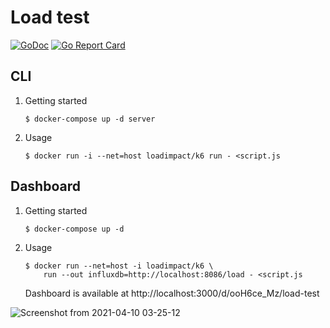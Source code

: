 # Load test

[![GoDoc](https://godoc.org/github.com/alr-lab/load-test?status.svg)](https://godoc.org/github.com/alr-lab/load-test)
[![Go Report Card](https://goreportcard.com/badge/github.com/alr-lab/load-test)](https://goreportcard.com/report/github.com/alr-lab/load-test)

## CLI

1. Getting started

    ```
    $ docker-compose up -d server
    ```

2. Usage

    ```
    $ docker run -i --net=host loadimpact/k6 run - <script.js
    ```

## Dashboard

1. Getting started

    ```
    $ docker-compose up -d
    ```

2. Usage

    ```
    $ docker run --net=host -i loadimpact/k6 \
        run --out influxdb=http://localhost:8086/load - <script.js
    ```

    Dashboard is available at http://localhost:3000/d/ooH6ce_Mz/load-test

![Screenshot from 2021-04-10 03-25-12](https://user-images.githubusercontent.com/9620174/114253849-67cf5e00-99ac-11eb-880e-bdbb7fe07bc0.png)